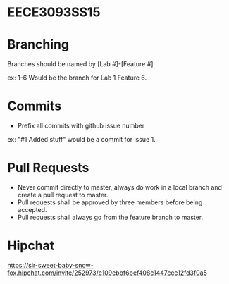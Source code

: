 # EECE3093SS15

Branching
================================================================================
Branches should be named by [Lab #]-[Feature #]

ex: 1-6 Would be the branch for Lab 1 Feature 6.

Commits
================================================================================
- Prefix all commits with github issue number

ex: "#1 Added stuff" would be a commit for issue 1.

Pull Requests
================================================================================
- Never commit directly to master, always do work in a local branch and create a pull request to master.
- Pull requests shall be approved by three members before being accepted.
- Pull requests shall always go from the feature branch to master.

Hipchat
================================================================================
https://sir-sweet-baby-snow-fox.hipchat.com/invite/252973/e109ebbf6bef408c1447cee12fd3f0a5
